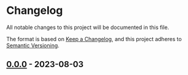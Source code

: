 # Changelog

All notable changes to this project will be documented in this file.

The format is based on [Keep a Changelog](https://keepachangelog.com/en/1.1.0/),
and this project adheres to [Semantic Versioning](https://semver.org/spec/v2.0.0.html).

## [0.0.0] - 2023-08-03

[0.0.0]: https://github.com/compulim/power-virtual-agents-sdk/releases/tag/v0.0.0
